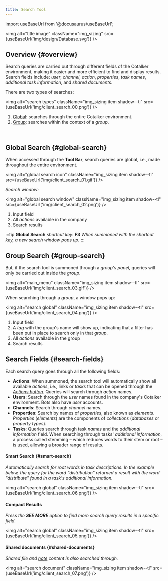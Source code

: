 ```yaml
---
title: Search Tool
---
```

import useBaseUrl from '@docusaurus/useBaseUrl'; 

<img alt="title image" className="img_sizing" src={useBaseUrl('img/design/Database.svg')} />
<br/>

## Overview {#overview}

<div className="alert alert--secondary">

Search queries are carried out through different fields of the Cotalker environment, making it easier and more efficient to find and display results. Search fields include: _user_, _channel_, _action_, _properties_, _task names_, _additional task information_, and _shared documents_.


There are two types of searches:

<img alt="search types" className="img_sizing item shadow--tl" src={useBaseUrl('img/client_search_00.png')} /> 
<br/>

1. [Global](#global-search): searches through the entire Cotalker environment.
2. [Group](#group-search): searches within the context of a _group_.

</div>
<br/>

## Global Search {#global-search}
When accessed through the **Tool Bar**, search queries are global, i.e., made throughout the entire environment.

<img alt="global search icon" className="img_sizing item shadow--tl" src={useBaseUrl('img/client_search_01.gif')} /> 
<br/>

_Search window:_

<img alt="global search window" className="img_sizing item shadow--tl" src={useBaseUrl('img/client_search_02.png')} /> 
<br/>

1. Input field
2. All _actions_ available in the company
3. Search results

:::tip
**Global Search** _shortcut key_: **F3**
_When summoned with the shortcut key, a new search window pops up._
:::

## Group Search {#group-search}
But, if the search tool is summoned through a _group's panel_, queries will only be carried out inside the _group_. 

<img alt="main_menu" className="img_sizing item shadow--tl" src={useBaseUrl('img/client_search_03.gif')} /> 
<br/>

When searching through a _group_, a window pops up:

<img alt="search global" className="img_sizing item shadow--tl" src={useBaseUrl('img/client_search_04.png')} /> 
<br/>

1. Input field
2. A _tag_ with the group's name will show up, indicating that a filter has been put in place to search only in that _group_.
3. All _actions_ available in the group
4. Search results


## Search Fields {#search-fields}

Each search query goes through all the following fields:

- **Actions**: When summoned, the search tool will automatically show all available _actions_, i.e., links or _tasks_ that can be opened through the [_Actions button_](/docs/documentation/client/actions_button). Queries will search through _action_ names.
- **Users**: Search through the _user_ names found in the company's Cotalker environment. Bots also have _user_ accounts.
- **Channels**: Search through _channel_ names.
- **Properties**: Search by names of _properties_, also known as _elements_. _Properties_ (_elements_) are the components of _collections_ (_databases_ or _property types_).
- **Tasks**: Queries search through task _names_ and the _additional information_ field. When searching through tasks' _additional information_, a process called stemming – which reduces words to their stem or root – is used, allowing a broader range of results.

#### Smart Search {#smart-search}
_Automatically search for root words in task descriptions. In the example below, the query for the word "distribution" returned a result with the word "distribute" found in a task's additional information._

<img alt="search global" className="img_sizing item shadow--tl" src={useBaseUrl('img/client_search_06.png')} /> 
<br/>

#### Compact Results
_Press the **SEE MORE** option to find more search query results in a specific field._

<img alt="search global" className="img_sizing item shadow--tl" src={useBaseUrl('img/client_search_05.png')} /> 
<br/>

#### Shared documents {#shared-documents}
_Shared file and [note](/docs/documentation/client/notes) content is also searched through._

<img alt="search document" className="img_sizing item shadow--tl" src={useBaseUrl('img/client_search_07.png')} /> 
<br/>